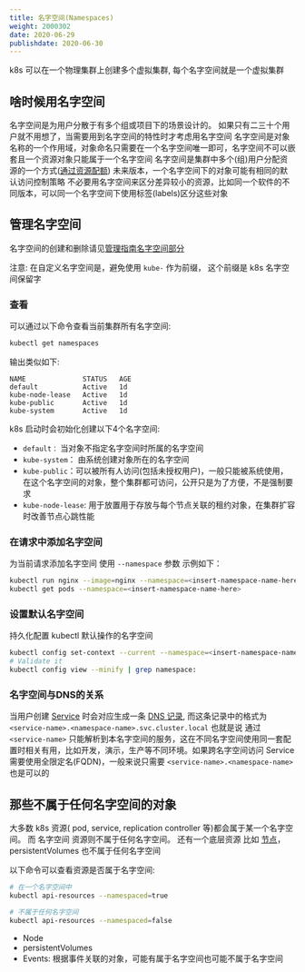 ```yaml
---
title: 名字空间(Namespaces)
weight: 2000302
date: 2020-06-29
publishdate: 2020-06-30
---
```

k8s 可以在一个物理集群上创建多个虚拟集群, 每个名字空间就是一个虚拟集群

## 啥时候用名字空间

名字空间是为用户分散于有多个组或项目下的场景设计的。 如果只有二三十个用户就不用想了，当需要用到名字空间的特性时才考虑用名字空间
名字空间是对象名称的一个作用域，对象命名只需要在一个名字空间唯一即可，名字空间不可以嵌套且一个资源对象只能属于一个名字空间
名字空间是集群中多个(组)用户分配资源的一个方式([通过资源配额](../../../08-policy/01-resource-quotas))
未来版本，一个名字空间下的对象可能有相同的默认访问控制策略
不必要用名字空间来区分差异较小的资源，比如同一个软件的不同版本，可以同一个名字空间下使用标签(labels)区分这些对象

## 管理名字空间

名字空间的创建和删除请见[管理指南名字空间部分](../../../../3-tasks/01-administer-cluster/34-namespaces)

注意: 在自定义名字空间是，避免使用 `kube-` 作为前缀， 这个前缀是 k8s 名字空间保留字

### 查看

可以通过以下命令查看当前集群所有名字空间:

```sh
kubectl get namespaces
```
输出类似如下:
```
NAME              STATUS   AGE
default           Active   1d
kube-node-lease   Active   1d
kube-public       Active   1d
kube-system       Active   1d
```

k8s 启动时会初始化创建以下4个名字空间:
- `default：` 当对象不指定名字空间时所属的名字空间
- `kube-system`： 由系统创建对象所在的名字空间
- `kube-public`：可以被所有人访问(包括未授权用户)，一般只能被系统使用，在这个名字空间的对象，整个集群都可访问，公开只是为了方便，不是强制要求
- `kube-node-lease`: 用于放置用于存放与每个节点关联的租约对象，在集群扩容时改善节点心跳性能

### 在请求中添加名字空间

为当前请求添加名字空间 使用 `--namespace` 参数
示例如下：
```sh
kubectl run nginx --image=nginx --namespace=<insert-namespace-name-here>
kubectl get pods --namespace=<insert-namespace-name-here>
```
### 设置默认名字空间

持久化配置 kubectl 默认操作的名字空间
```sh
kubectl config set-context --current --namespace=<insert-namespace-name-here>
# Validate it
kubectl config view --minify | grep namespace:
```

### 名字空间与DNS的关系

当用户创建 [Service](../../../04-services-networking/00-service) 时会对应生成一条 [DNS 记录](../../../04-services-networking/03-dns-pod-service), 而这条记录中的格式为 `<service-name>.<namespace-name>.svc.cluster.local` 也就是说 通过 `<service-name>` 只能解析到本名字空间的服务，这在不同名字空间使用同一套配置时相关有用，比如开发，演示，生产等不同环境。如果跨名字空间访问 Service 需要使用全限定名(FQDN)，一般来说只需要 `<service-name>.<namespace-name>` 也是可以的

## 那些不属于任何名字空间的对象

大多数 k8s 资源( pod, service, replication controller 等)都会属于某一个名字空间。 而 名字空间 资源则不属于任何名字空间。 还有一个底层资源 比如 [节点](../../../01-cluster-architecture/00-nodes/)， persistentVolumes 也不属于任何名字空间

以下命令可以查看资源是否属于名字空间:
```sh
# 在一个名字空间中
kubectl api-resources --namespaced=true

# 不属于任何名字空间
kubectl api-resources --namespaced=false

```
- Node
- persistentVolumes
- Events: 根据事件关联的对象，可能有属于名字空间也可能不属于名字空间
